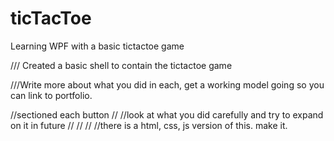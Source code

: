 # ticTacToe

Learning WPF with a basic tictactoe game


/// Created a basic shell to contain the tictactoe game


///Write more about what you did in each, get a working model going so you can link to portfolio.

//sectioned each button
//
//look at what you did carefully and try to expand on it in future
//
//
//
//there is a html, css, js version of this. make it.
